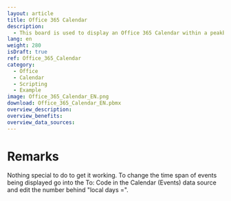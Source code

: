 ```yaml
---
layout: article
title: Office 365 Calendar
description: 
  - This board is used to display an Office 365 Calendar within a peakboard visualization. In this case it is our events Calendar that we update frequently.
lang: en
weight: 280
isDraft: true
ref: Office_365_Calendar
category:
  - Office
  - Calendar
  - Scripting
  - Example
image: Office_365_Calendar_EN.png
download: Office_365_Calendar_EN.pbmx
overview_description:
overview_benefits:
overview_data_sources:
---
```

# Remarks
Nothing special to do to get it working. To change the time span of events being displayed go into the To: Code in the Calendar (Events) data source and edit the number behind "local days =".